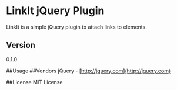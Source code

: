 # LinkIt jQuery Plugin  

LinkIt is a simple jQuery plugin to attach links to elements.

## Version 
0.1.0

##Usage 
    <script>
		$(document).ready(function() {
			$('element').linkIt({
				href: 'http://test.com',
				text: 'Click me',
				target: '_blank'
			})
		});
	</script>
##Vendors
jQuery - [http://jquery.com](http://jquery.com)

##License
MIT License


